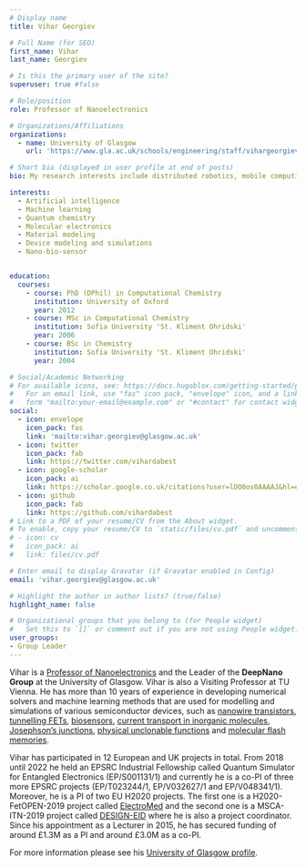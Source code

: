 ```yaml
---
# Display name
title: Vihar Georgiev

# Full Name (for SEO)
first_name: Vihar
last_name: Georgiev

# Is this the primary user of the site?
superuser: true #false

# Role/position
role: Professor of Nanoelectronics

# Organizations/Affiliations
organizations:
  - name: University of Glasgow
    url: 'https://www.gla.ac.uk/schools/engineering/staff/vihargeorgiev/#'

# Short bio (displayed in user profile at end of posts)
bio: My research interests include distributed robotics, mobile computing and programmable matter.

interests:
  - Artificial intelligence
  - Machine learning
  - Quantum chemistry
  - Molecular electronics
  - Material modeling 
  - Device modeling and simulations
  - Nano-bio-sensor


education:
  courses:
    - course: PhD (DPhil) in Computational Chemistry
      institution: University of Oxford
      year: 2012
    - course: MSc in Computational Chemistry
      institution: Sofia University 'St. Kliment Ohridski'
      year: 2006
    - course: BSc in Chemistry
      institution: Sofia University 'St. Kliment Ohridski'
      year: 2004

# Social/Academic Networking
# For available icons, see: https://docs.hugoblox.com/getting-started/page-builder/#icons
#   For an email link, use "fas" icon pack, "envelope" icon, and a link in the
#   form "mailto:your-email@example.com" or "#contact" for contact widget.
social:
  - icon: envelope
    icon_pack: fas
    link: 'mailto:vihar.georgiev@glasgow.ac.uk'
  - icon: twitter
    icon_pack: fab
    link: https://twitter.com/vihardabest
  - icon: google-scholar
    icon_pack: ai
    link: https://scholar.google.co.uk/citations?user=lDO0os0AAAAJ&hl=en
  - icon: github
    icon_pack: fab
    link: https://github.com/vihardabest
# Link to a PDF of your resume/CV from the About widget.
# To enable, copy your resume/CV to `static/files/cv.pdf` and uncomment the lines below.
# - icon: cv
#   icon_pack: ai
#   link: files/cv.pdf

# Enter email to display Gravatar (if Gravatar enabled in Config)
email: 'vihar.georgiev@glasgow.ac.uk'

# Highlight the author in author lists? (true/false)
highlight_name: false

# Organizational groups that you belong to (for People widget)
#   Set this to `[]` or comment out if you are not using People widget.
user_groups:  
- Group Leader
---
```


Vihar is a [Professor of Nanoelectronics](https://www.gla.ac.uk/schools/engineering/staff/vihargeorgiev/#) and the Leader of the **DeepNano Group** at the University of Glasgow. Vihar is also a Visiting Professor at TU Vienna. He has more than 10 years of experience in developing numerical solvers and machine learning methods that are used for modelling and simulations of various semiconductor devices, such as [nanowire transistors](https://ieeexplore.ieee.org/document/7847436), [tunnelling FETs](https://iopscience.iop.org/article/10.1088/1361-6528/abd125), [biosensors](https://www.sciencedirect.com/science/article/pii/S0038110122001460), [current transport in inorganic molecules](https://pubs.acs.org/doi/10.1021/acs.jpcc.0c11038), [Josephson’s junctions](https://iopscience.iop.org/article/10.1088/1361-6528/ac5f2e), [physical unclonable functions](https://www.sciencedirect.com/science/article/pii/S0038110122001113?via%3Dihub) and [molecular flash memories](https://www.nature.com/articles/nature13951).

Vihar has participated in 12 European and UK projects in total. From 2018 until 2022 he held an EPSRC Industrial Fellowship called Quantum Simulator for Entangled Electronics (EP/S001131/1) and currently he is a co-PI of three more EPSRC projects (EP/T023244/1, EP/V032627/1 and EP/V048341/1). Moreover, he is a PI of two EU H2020 projects. The first one is a H2020-FetOPEN-2019 project called [ElectroMed](https://www.electromed.eu/) and the second one is a MSCA-ITN-2019 project called [DESIGN-EID](https://www.gla.ac.uk/research/az/design-eid/) where he is also a project coordinator. Since his appointment as a Lecturer in 2015, he has  secured funding of around £1.3M as a PI and around £3.0M as a co-PI.

For more information please see his [University of Glasgow profile](https://www.gla.ac.uk/schools/engineering/staff/vihargeorgiev/#).